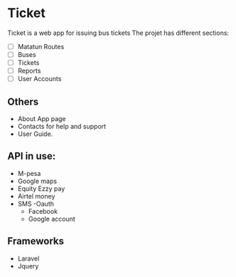 # Ticket
Ticket is a web app for  issuing bus tickets
The projet has different sections:

  - [ ] Matatun Routes
  - [ ]  Buses
  - [ ] Tickets
  - [ ] Reports
  - [ ] User Accounts
 
##  Others
- About App page
- Contacts for help and support
- User Guide.

##  API in use:
- M-pesa
- Google maps
- Equity Ezzy pay
- Airtel money
- SMS
-Oauth
  - Facebook
  - Google account
##  Frameworks
- Laravel
- Jquery
